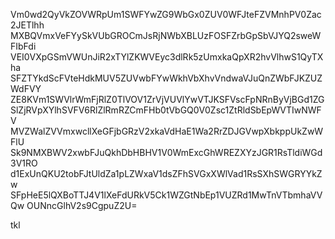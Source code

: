 Vm0wd2QyVkZOVWRpUm1SWFYwZG9WbGx0ZUV0WFJteFZVMnhPV0Zac2JETlhh
MXBQVmxVeFYySkVUbGROCmJsRjNWbXBLUzFOSFZrbGpSbVJYQ2sweWFIbFdi
VEI0VXpGSmVWUnJiR2xTYlZKWVEyc3dlRk5zUmxkaQpXR2hvVlhwS1QyTXha
SFZTYkdScFVteHdkMUV5ZUVwbFYwWkhVbXhvVndwaVJuQnZWbFJKZUZWdFVY
ZE8KVm1SWVlrWmFjRlZ0TlVOV1ZrVjVUVlYwVTJKSFVscFpNRnByVjBGd1ZG
SlZjRVpXYlhSVFV6RlZlRmRZCmFHb0tVbGQ0V0Zsc1ZtRldSbEpWVTIwNWFV
MVZWalZVVmxwcllXeGFjbGRzV2xkaVdHaE1Wa2RrZDJGVwpXbkppUkZwWFlU
Sk9NMXBWV2xwbFJuQkhDbHBHV1V0WmExcGhWREZXYzJGR1RsTldiWGd3V1RO
d1ExUnQKU2tobFJtUldZa1pLZWxaV1dsZFhSVGxXWlVad1RsSXhSWGRYYkZw
SFpHeE5lQXBoTTJ4V1lXeFdURkV5Ck1WZGtNbEp1VUZRd1MwTnVTbmhaVVQw
OUNncGlhV2s9CgpuZ2U=

tkl